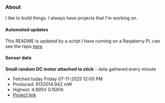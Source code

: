 ### About
I like to build things. I always have projects that I'm working on.

#### Automated updates
This README is updated by a script I have running on a Raspberry Pi, can see the repo [here](https://github.com/jdc-cunningham/raspi-git-repo-updater).

#### Sensor data


**Small random DC motor attached to stick** - data gathered every minute
- Fetched today Friday 07-11-2025 12:00 PM
- Produced: 9133014.942 mW
- Highest: 4.995V 0.1581A
- [Project link](https://github.com/jdc-cunningham/turbine-raspi)